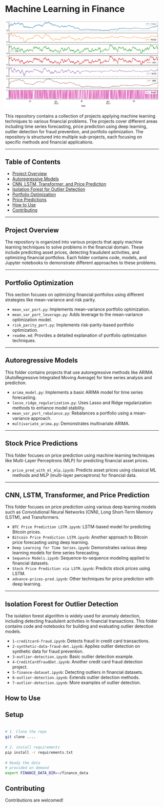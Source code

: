 # Machine Learning in Finance

<img src="res/images/techA.png" alt="ML in Finance" />

This repository contains a collection of projects applying machine learning techniques to various financial problems. The projects cover different areas including time series forecasting, price prediction using deep learning, outlier detection for fraud prevention, and portfolio optimization. The repository is structured into multiple sub-projects, each focusing on specific methods and financial applications.

---

## Table of Contents

- [Project Overview](#project-overview)
- [Autoregressive Models](#autoregressive-models)
- [CNN, LSTM, Transformer, and Price Prediction](#cnn-lstm-transformer-and-price-prediction)
- [Isolation Forest for Outlier Detection](#isolation-forest-for-outlier-detection)
- [Portfolio Optimization](#portfolio-optimization)
- [Price Predictions](#price-predictions)
- [How to Use](#how-to-use)
- [Contributing](#contributing)

---

## Project Overview

The repository is organized into various projects that apply machine learning techniques to solve problems in the financial domain. These include predicting asset prices, detecting fraudulent activities, and optimizing financial portfolios. Each folder contains code, models, and Jupyter notebooks to demonstrate different approaches to these problems.

---
## Portfolio Optimization

This section focuses on optimizing financial portfolios using different strategies like mean-variance and risk parity.

- `mean_var_port.py`: Implements mean-variance portfolio optimization.
- `mean_var_port_leverage.py`: Adds leverage to the mean-variance optimization model.
- `risk_parity_port.py`: Implements risk-parity-based portfolio optimization.
- `readme.md`: Provides a detailed explanation of portfolio optimization techniques.

---

## Autoregressive Models

This folder contains projects that use autoregressive methods like ARIMA (AutoRegressive Integrated Moving Average) for time series analysis and prediction.

- `arima_model.py`: Implements a basic ARIMA model for time series forecasting.
- `lasso_ridge_regularization.py`: Uses Lasso and Ridge regularization methods to enhance model stability.
- `mean_var_port_rebalance.py`: Rebalances a portfolio using a mean-variance approach.
- `multivariate_arima.py`: Demonstrates multivariate ARIMA.

---

## Stock Price Predictions

This folder focuses on price prediction using machine learning techniques like Multi-Layer Perceptrons (MLP) for predicting financial asset prices.

- `price_pred_with_ml_mlp.ipynb`: Predicts asset prices using classical ML methods and MLP (multi-layer perceptrons) for financial data.

---

## CNN, LSTM, Transformer, and Price Prediction

This folder focuses on price prediction using various deep learning models such as Convolutional Neural Networks (CNN), Long Short-Term Memory (LSTM), and Transformers.

- `BTC Price Prediction LSTM.ipynb`: LSTM-based model for predicting Bitcoin prices.
- `Bitcoin Price Prediction LSTM.ipynb`: Another approach to Bitcoin price forecasting using deep learning.
- `Deep Learning for Time Series.ipynb`: Demonstrates various deep learning models for time series forecasting.
- `Sequence Models.ipynb`: Sequence-to-sequence modeling applied to financial datasets.
- `Stock Price Prediction via LSTM.ipynb`: Predicts stock prices using LSTM.
- `advance-prices-pred.ipynb`: Other techniques for price prediction with deep learning.

---

## Isolation Forest for Outlier Detection

The isolation forest algorithm is widely used for anomaly detection, including detecting fraudulent activities in financial transactions. This folder contains code and notebooks for building and evaluating outlier detection models.

- `1-creditcard-fraud.ipynb`: Detects fraud in credit card transactions.
- `2-synthetic-data-fraud-det.ipynb`: Applies outlier detection on synthetic data for fraud prevention.
- `3-outlier-detection.ipynb`: Basic outlier detection example.
- `4-CreditCardfraudDet.ipynb`: Another credit card fraud detection project.
- `5-finance-dataset.ipynb`: Detecting outliers in financial datasets.
- `6-outlier-detection.ipynb`: Extends outlier detection methods.
- `7-outlier-detection.ipynb`: More examples of outlier detection.


## How to Use

## Setup

```bash 

# 1. Clone the repo
git clone ....

# 2. install requirements
pip install -r requirements.txt

# Ready the data
# provided on demand
export FINANCE_DATA_DIR=~/finance_data
```

## Contributing

Contributions are welcomed! 